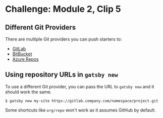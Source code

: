 # Challenge: Module 2, Clip 5

## Different Git Providers

There are multiple Git providers you can push starters to:

- [GitLab](https://gitlab.com)
- [BitBucket](https://bitbucket.org)
- [Azure Repos](https://azure.microsoft.com/en-us/services/devops/)

## Using repository URLs in `gatsby new`

To use a different Git provider, you can pass the URL to `gatsby new` and it should work the same.

```
$ gatsby new my-site https://gitlab.company.com/namespace/project.git
```

Some shortcuts like `org/repo` won't work as it assumes GitHub by default.